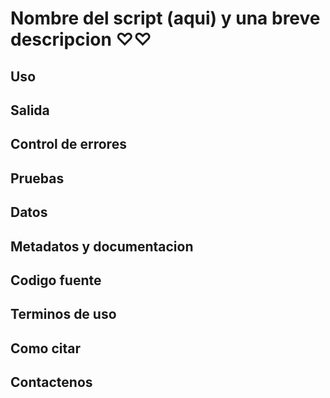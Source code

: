 # Nombre del script (aqui) y una breve descripcion ♡♡



## Uso



## Salida

 

## Control de errores



## Pruebas


## Datos



## Metadatos y documentacion



## Codigo fuente



## Terminos de uso



## Como citar



## Contactenos

